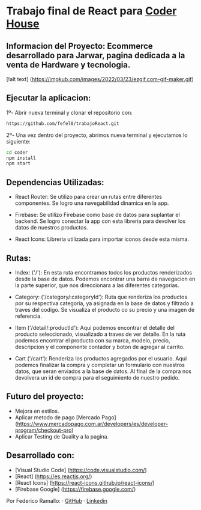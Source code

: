 # Trabajo final de React para [Coder House](https://www.coderhouse.com/)

## Informacion del Proyecto: Ecommerce desarrollado para Jarwar, pagina dedicada a la venta de Hardware y tecnologia.

[!alt text] (https://imgkub.com/images/2022/03/23/ezgif.com-gif-maker.gif)

## Ejecutar la aplicacion: 
1º- Abrir nueva terminal y clonar el repositorio con:
```sh
https://github.com/fefel0/trabajoReact.git
```
2º- Una vez dentro del proyecto, abrimos nueva terminal y ejecutamos lo siguiente:
```sh
cd coder
npm install
npm start
```
## Dependencias Utilizadas:
- React Router: Se utilizo para crear un rutas entre diferentes componentes. Se logro una navegabilidad dinamica en la app.

- Firebase: Se utilizo Firebase como base de datos para suplantar el backend. Se logro conectar la app con esta libreria para devolver los datos de nuestros productos.

- React Icons: Libreria utilizada para importar iconos desde esta misma. 

## Rutas:
- Index: ('/'): En esta ruta encontramos todos los productos renderizados desde la base de datos. Podemos encontrar una barra de navegacion en la parte superior, que nos direccionara a las diferentes categorias.

- Category: ('/category/:categoryId'): Ruta que renderiza los productos por su respectiva categoria, ya asignada en la base de datos y filtrado a traves del codigo. Se visualiza el producto co su precio y una imagen de referencia. 

- Item ('/detail/:productId'): Aqui podemos encontrar el detalle del producto seleccionado, visualizado a traves de ver detalle. En la ruta podemos encontrar el producto con su marca, modelo, precio, descripcion y el componente contador y boton de agregar al carrito.

- Cart ('/cart'): Renderiza los productos agregados por el usuario. Aqui podemos finalizar la compra y completar un formulario con nuestros datos, que seran enviados a la base de datos. Al final de la compra nos devolvera un id de compra para el seguimiento de nuestro pedido.

## Futuro del proyecto:
- Mejora en estilos.
- Aplicar metodo de pago [Mercado Pago] (https://www.mercadopago.com.ar/developers/es/developer-program/checkout-pro)
- Aplicar Testing de Quality a la pagina.


## Desarrollado con:
- [Visual Studio Code] (https://code.visualstudio.com/)
- [React] (https://es.reactjs.org/)
- [React Icons] (https://react-icons.github.io/react-icons/)
- [Firebase Google] (https://firebase.google.com/)

Por Federico Ramallo:
· [GitHub](https://github.com/fefel0)
· [Linkedin](https://www.linkedin.com/in/federico-ramallo-705704218/)

